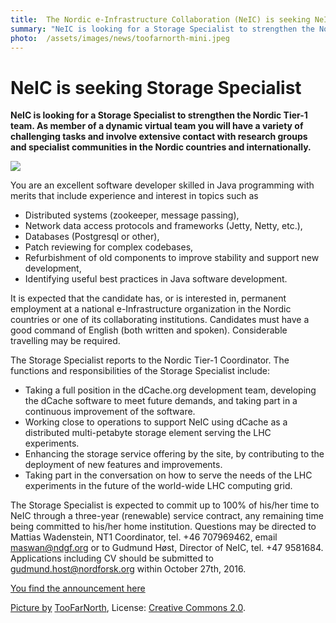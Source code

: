 ```yaml
---
title:  The Nordic e-Infrastructure Collaboration (NeIC) is seeking NeIC Storage Specialist 
summary: "NeIC is looking for a Storage Specialist to strengthen the Nordic Tier-1 team. As member of a dynamic virtual team you will have a variety of challenging tasks and involve extensive contact with research groups and specialist communities in the Nordic countries and internationally."
photo:  /assets/images/news/toofarnorth-mini.jpeg
---
```


NeIC is seeking Storage Specialist
==================================

**NeIC is looking for a Storage Specialist to strengthen the Nordic Tier-1 team. As member of a dynamic virtual team you will have a variety of challenging tasks and involve extensive contact with research groups and specialist communities in the Nordic countries and internationally.**

<a href="{% include baseurl %}/assets/images/news/toofarnorth.jpg"> <img class="smallpic" src="{% include baseurl %}/assets/images/news/toofarnorth-mini.jpeg"> </a>

You are an excellent software developer skilled in Java programming with merits that include experience and interest in topics such as

-   Distributed systems (zookeeper, message passing),
-   Network data access protocols and frameworks (Jetty, Netty, etc.),
-   Databases (Postgresql or other),
-   Patch reviewing for complex codebases,
-   Refurbishment of old components to improve stability and support new development,
-   Identifying useful best practices in Java software development.

It is expected that the candidate has, or is interested in, permanent employment at a national e-Infrastructure organization in the Nordic countries or one of its collaborating institutions. Candidates must have a good command of English (both written and spoken). Considerable travelling may be required.

The Storage Specialist reports to the Nordic Tier-1 Coordinator. The functions and responsibilities of the Storage Specialist include:

-   Taking a full position in the dCache.org development team, developing the dCache software to meet future demands, and taking part in a continuous improvement of the software.
-   Working close to operations to support NeIC using dCache as a distributed multi-petabyte storage element serving the LHC experiments.
-   Enhancing the storage service offering by the site, by contributing to the deployment of new features and improvements.
-   Taking part in the conversation on how to serve the needs of the LHC experiments in the future of the world-wide LHC computing grid.

The Storage Specialist is expected to commit up to 100% of his/her time to NeIC through a three-year (renewable) service contract, any remaining time being committed to his/her home institution. Questions may be directed to Mattias Wadenstein, NT1 Coordinator, tel. +46 707969462, email maswan@ndgf.org or to Gudmund Høst, Director of NeIC, tel. +47 9581684. Applications including CV should be submitted to gudmund.host@nordforsk.org within October 27th, 2016.

[You find the announcement here](https://wiki.neic.no/w/ext/img_auth.php/9/96/160915-Open-position-announcement-distributed-storage-expert.pdf)

<span class="discreet"> [Picture by](https://www.flickr.com/photos/toofarnorth/3129023831/in/photolist-5Lv4LK-nkV8mX-iCEWNL-iCAYPf-egtykv-njzWDk-5KKxiv-dETHmU-dXy2YM-vzkUj-4b9rYF-qtgrKw-iCBaT9-dETGkY-7qzTUR-7svKrk-99HQzi-8ZdNhM-9epPn5-cysjvh-94QRjA-ajJZSW-9bnApf-9s2Ds6-bnzu9G-dXy5Jm-94Hxgv-dENjU6-iCEJgw-dFTtXD-94Hop2-iCEToQ-CRpuBc-dW4YAT-dCz3fh-98TTSQ-98bpXf-7C8Y4E-94Nb38-9e3z13-5RP9VU-9Npi79-95RuxM-9emGCM-jVYVY1-9gNpAw-9qzDme-fnptjn-7xWpV2-94Lxa5/) <a href="https://www.flickr.com/photos/toofarnorth/">TooFarNorth</a>, License: <a href="https://creativecommons.org/licenses/by/2.0/">Creative Commons 2.0</a>. </span>
